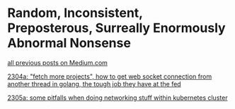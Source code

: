 # Random, Inconsistent, Preposterous, Surreally Enormously Abnormal Nonsense

[all previous posts on Medium.com](https://medium.com/@seantywork)

[2304a: "fetch more projects", how to get web socket connection from another thread in golang, the tough job they have at the fed](2304a)

[2305a: some pitfalls when doing networking stuff within kubernetes cluster](2305a)


